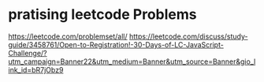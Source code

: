 # pratising leetcode Problems
https://leetcode.com/problemset/all/
https://leetcode.com/discuss/study-guide/3458761/Open-to-Registration!-30-Days-of-LC-JavaScript-Challenge/?utm_campaign=Banner22&utm_medium=Banner&utm_source=Banner&gio_link_id=bR7jObz9
